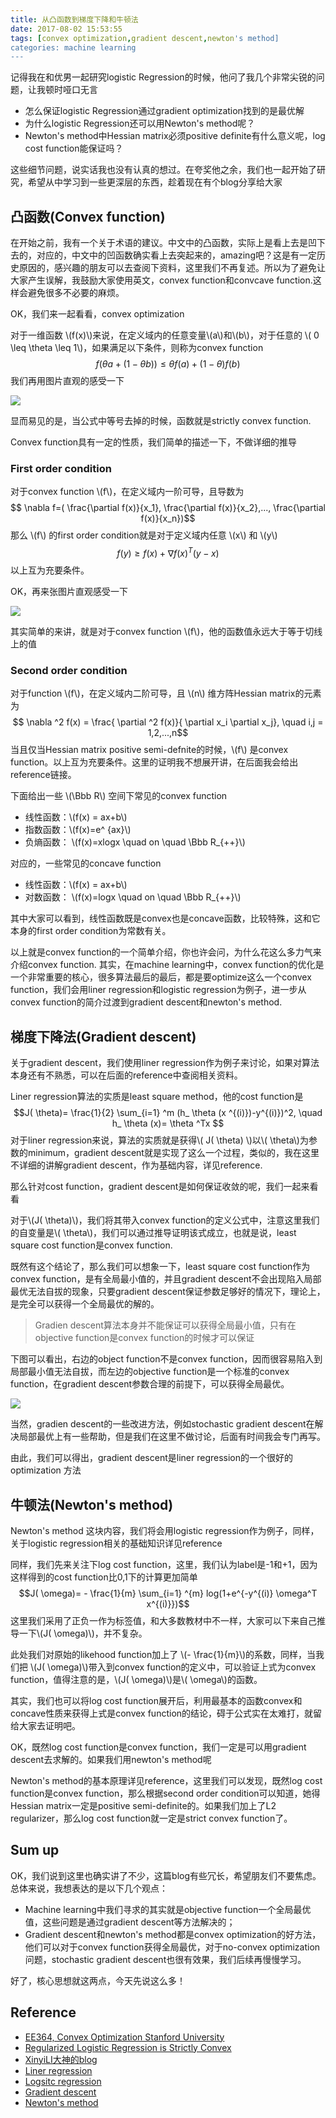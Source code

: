 ```yaml
---
title: 从凸函数到梯度下降和牛顿法
date: 2017-08-02 15:53:55
tags: [convex optimization,gradient descent,newton's method]
categories: machine learning
---
```

记得我在和优男一起研究logistic Regression的时候，他问了我几个非常尖锐的问题，让我顿时哑口无言
* 怎么保证logistic Regression通过gradient optimization找到的是最优解
* 为什么logistic Regression还可以用Newton's method呢？
* Newton's method中Hessian matrix必须positive definite有什么意义呢，log cost function能保证吗？

这些细节问题，说实话我也没有认真的想过。在夸奖他之余，我们也一起开始了研究，希望从中学习到一些更深层的东西，趁着现在有个blog分享给大家
<!--more-->

## 凸函数(Convex function)
在开始之前，我有一个关于术语的建议。中文中的凸函数，实际上是看上去是凹下去的，对应的，中文中的凹函数确实看上去突起来的，amazing吧？这是有一定历史原因的，感兴趣的朋友可以去查阅下资料，这里我们不再复述。所以为了避免让大家产生误解，我鼓励大家使用英文，convex function和convcave function.这样会避免很多不必要的麻烦。

OK，我们来一起看看，convex optimization	

对于一维函数 \\(f(x)\\)来说，在定义域内的任意变量\\(a\\)和\\(b\\)，对于任意的 \\( 0 \leq \theta \leq 1\\)，如果满足以下条件，则称为convex function
$$f(\theta a+(1-\theta b)) \leq \theta f(a) + (1- \theta)f(b)$$
我们再用图片直观的感受一下

![](http://otmy7guvn.bkt.clouddn.com/blog/1/1-1.png) 

显而易见的是，当公式中等号去掉的时候，函数就是strictly convex function.

Convex function具有一定的性质，我们简单的描述一下，不做详细的推导

### First order condition
对于convex function \\(f\\)，在定义域内一阶可导，且导数为
$$ 	\nabla f=( \frac{\partial f(x)}{x_1}, \frac{\partial f(x)}{x_2},...,  \frac{\partial f(x)}{x_n})$$
那么 \\(f\\) 的first order condition就是对于定义域内任意 \\(x\\) 和 \\(y\\)
$$ f(y) \geq f(x) + \nabla f(x)^T (y - x)$$
以上互为充要条件。

OK，再来张图片直观感受一下

![](http://otmy7guvn.bkt.clouddn.com/blog/1/1-2.png) 

其实简单的来讲，就是对于convex function \\(f\\)，他的函数值永远大于等于切线上的值

### Second order condition
对于function \\(f\\)，在定义域内二阶可导，且 \\(n\\) 维方阵Hessian matrix的元素为
$$ \nabla ^2 f(x) = \frac{ \partial ^2 f(x)}{ \partial x_i \partial x_j}, \quad i,j = 1,2,...,n$$
当且仅当Hessian matrix positive semi-defnite的时候，\\(f\\) 是convex function。以上互为充要条件。这里的证明我不想展开讲，在后面我会给出reference链接。

下面给出一些 \\(\Bbb R\\) 空间下常见的convex function
* 线性函数：\\(f(x) = ax+b\\)
* 指数函数：\\(f(x)=e^ {ax}\\)
* 负熵函数： \\(f(x)=xlogx \quad on \quad \Bbb R_{++}\\)

对应的，一些常见的concave function
* 线性函数：\\(f(x) = ax+b\\)
* 对数函数： \\(f(x)=logx  \quad on \quad \Bbb R_{++}\\)

其中大家可以看到，线性函数既是convex也是concave函数，比较特殊，这和它本身的first order condition为常数有关。

以上就是convex function的一个简单介绍，你也许会问，为什么花这么多力气来介绍convex function. 其实，在machine learning中，convex function的优化是一个非常重要的核心，很多算法最后的最后，都是要optimize这么一个convex function，我们会用liner regression和logistic regression为例子，进一步从convex function的简介过渡到gradient descent和newton's method.

## 梯度下降法(Gradient descent)
关于gradient descent，我们使用liner regression作为例子来讨论，如果对算法本身还有不熟悉，可以在后面的reference中查阅相关资料。

Liner regression算法的实质是least square method，他的cost function是
$$J( \theta)= \frac{1}{2} \sum_{i=1} ^m (h_ \theta (x ^{(i)})-y^{(i)})^2, \quad h_ \theta (x)= \theta ^Tx $$
对于liner regression来说，算法的实质就是获得\\( J( \theta) \\)以\\( \theta\\)为参数的minimum，gradient descent就是实现了这么一个过程，类似的，我在这里不详细的讲解gradient descent，作为基础内容，详见reference. 

那么针对cost function，gradient descent是如何保证收敛的呢，我们一起来看看

对于\\(J( \theta)\\)，我们将其带入convex function的定义公式中，注意这里我们的自变量是\\( \theta\\)，我们可以通过推导证明该式成立，也就是说，least square cost function是convex function.

既然有这个结论了，那么我们可以想象一下，least square cost function作为convex function，是有全局最小值的，并且gradient descent不会出现陷入局部最优无法自拔的现象，只要gradient descent保证参数足够好的情况下，理论上，是完全可以获得一个全局最优的解的。

> Gradien descent算法本身并不能保证可以获得全局最小值，只有在objective function是convex function的时候才可以保证

下图可以看出，右边的object function不是convex function，因而很容易陷入到局部最小值无法自拔，而左边的objective function是一个标准的convex function，在gradient descent参数合理的前提下，可以获得全局最优。

![](http://otmy7guvn.bkt.clouddn.com/blog/1/1-3.png) 

当然，gradien descent的一些改进方法，例如stochastic gradient descent在解决局部最优上有一些帮助，但是我们在这里不做讨论，后面有时间我会专门再写。

由此，我们可以得出，gradient descent是liner regression的一个很好的optimization 方法

## 牛顿法(Newton's method)
Newton's method 这块内容，我们将会用logistic regression作为例子，同样，关于logistic regression相关的基础知识详见reference

同样，我们先来关注下log cost function，这里，我们认为label是-1和+1，因为这样得到的cost function比0,1下的计算更加简单
$$J( \omega)= - \frac{1}{m} \sum_{i=1} ^{m} log(1+e^{-y^{(i)} \omega^T x^{(i)}})$$
这里我们采用了正负一作为标签值，和大多数教材中不一样，大家可以下来自己推导一下\\(J( \omega)\\)，并不复杂。

此处我们对原始的likehood function加上了 \\(- \frac{1}{m}\\)的系数，同样，当我们把 \\(J( \omega)\\)带入到convex function的定义中，可以验证上式为convex function，值得注意的是，\\(J( \omega)\\)是\\( \omega\\)的函数。

其实，我们也可以将log cost function展开后，利用最基本的函数convex和concave性质来获得上式是convex function的结论，碍于公式实在太难打，就留给大家去证明吧。

OK，既然log cost function是convex function，我们一定是可以用gradient descent去求解的。如果我们用newton's method呢

Newton's method的基本原理详见reference，这里我们可以发现，既然log cost function是convex function，那么根据second order condition可以知道，她得Hessian matrix一定是positive semi-definite的。如果我们加上了L2 regularizer，那么log cost function就一定是strict convex function了。

## Sum up
OK，我们说到这里也确实讲了不少，这篇blog有些冗长，希望朋友们不要焦虑。总体来说，我想表达的是以下几个观点：
* Machine learning中我们寻求的其实就是objective function一个全局最优值，这些问题是通过gradient descent等方法解决的；
* Gradient descent和newton's method都是convex optimization的好方法，他们可以对于convex function获得全局最优，对于no-convex optimization问题，stochastic gradient descent也很有效果，我们后续再慢慢学习。

好了，核心思想就这两点，今天先说这么多！

## Reference
* [EE364, Convex Optimization Stanford University](https://see.stanford.edu/materials/lsocoee364a/03ConvexFunctions.pdf)
* [Regularized Logistic Regression is Strictly Convex](http://qwone.com/~jason/writing/convexLR.pdf)
* [XinyiLI大神的blog](https://www.yangzhou301.com/2016/03/14/826442654/)
* [Liner regression](https://en.wikipedia.org/wiki/Linear_regression)
* [Logsitc regression](https://en.wikipedia.org/wiki/Logistic_regression)
* [Gradient descent](https://en.wikipedia.org/wiki/Gradient_descent)
* [Newton's method](https://en.wikipedia.org/wiki/Newton%27s_method)

